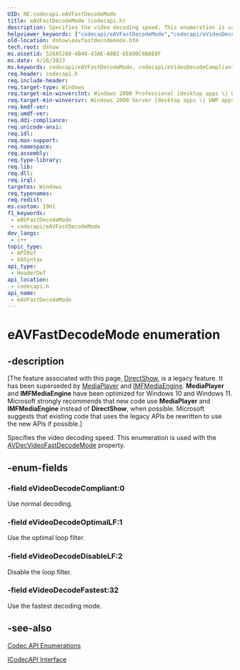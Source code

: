 ```yaml
---
UID: NE:codecapi.eAVFastDecodeMode
title: eAVFastDecodeMode (codecapi.h)
description: Specifies the video decoding speed. This enumeration is used with the AVDecVideoFastDecodeMode property.
helpviewer_keywords: ["codecapi/eAVFastDecodeMode","codecapi/eVideoDecodeCompliant","codecapi/eVideoDecodeDisableLF","codecapi/eVideoDecodeFastest","codecapi/eVideoDecodeOptimalLF","dshow.eavfastdecodemode","eAVFastDecodeMode","eAVFastDecodeMode enumeration [DirectShow]","eVideoDecodeCompliant","eVideoDecodeDisableLF","eVideoDecodeFastest","eVideoDecodeOptimalLF"]
old-location: dshow\eavfastdecodemode.htm
tech.root: dshow
ms.assetid: 526A52A8-4B48-43AE-A8B2-EE800C6BAE8F
ms.date: 4/26/2023
ms.keywords: codecapi/eAVFastDecodeMode, codecapi/eVideoDecodeCompliant, codecapi/eVideoDecodeDisableLF, codecapi/eVideoDecodeFastest, codecapi/eVideoDecodeOptimalLF, dshow.eavfastdecodemode, eAVFastDecodeMode, eAVFastDecodeMode enumeration [DirectShow], eVideoDecodeCompliant, eVideoDecodeDisableLF, eVideoDecodeFastest, eVideoDecodeOptimalLF
req.header: codecapi.h
req.include-header: 
req.target-type: Windows
req.target-min-winverclnt: Windows 2000 Professional [desktop apps \| UWP apps]
req.target-min-winversvr: Windows 2000 Server [desktop apps \| UWP apps]
req.kmdf-ver: 
req.umdf-ver: 
req.ddi-compliance: 
req.unicode-ansi: 
req.idl: 
req.max-support: 
req.namespace: 
req.assembly: 
req.type-library: 
req.lib: 
req.dll: 
req.irql: 
targetos: Windows
req.typenames: 
req.redist: 
ms.custom: 19H1
f1_keywords:
 - eAVFastDecodeMode
 - codecapi/eAVFastDecodeMode
dev_langs:
 - c++
topic_type:
 - APIRef
 - kbSyntax
api_type:
 - HeaderDef
api_location:
 - codecapi.h
api_name:
 - eAVFastDecodeMode
---
```


# eAVFastDecodeMode enumeration


## -description

\[The feature associated with this page, [DirectShow](/windows/win32/directshow/directshow), is a legacy feature. It has been superseded by [MediaPlayer](/uwp/api/Windows.Media.Playback.MediaPlayer) and [IMFMediaEngine](/windows/win32/api/mfmediaengine/nn-mfmediaengine-imfmediaengine). **MediaPlayer** and **IMFMediaEngine** have been optimized for Windows 10 and Windows 11. Microsoft strongly recommends that new code use **MediaPlayer** and **IMFMediaEngine** instead of **DirectShow**, when possible. Microsoft suggests that existing code that uses the legacy APIs be rewritten to use the new APIs if possible.\]

Specifies the video decoding speed. This enumeration is used with the <a href="/windows/desktop/DirectShow/avdecvideofastdecodemode">AVDecVideoFastDecodeMode</a> property.

## -enum-fields

### -field eVideoDecodeCompliant:0

Use normal decoding.

### -field eVideoDecodeOptimalLF:1

Use the optimal loop filter.

### -field eVideoDecodeDisableLF:2

Disable the loop filter.

### -field eVideoDecodeFastest:32

Use the fastest decoding mode.

## -see-also

<a href="/windows/desktop/DirectShow/codec-api-enumerations">Codec API Enumerations</a>



<a href="/windows/desktop/api/strmif/nn-strmif-icodecapi">ICodecAPI Interface</a>
